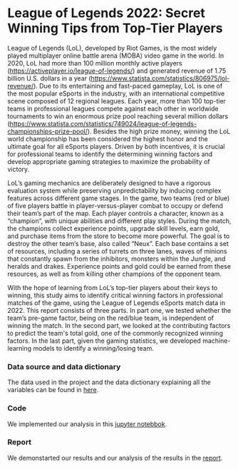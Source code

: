 # League of Legends 2022: Secret Winning Tips from Top-Tier Players 

League of Legends (LoL), developed by Riot Games, is the most widely played multiplayer online battle arena (MOBA) video game in the world. In 2020, LoL had more than 100 million monthly active players (https://activeplayer.io/league-of-legends/) and generated revenue of 1.75 billion U.S. dollars in a year (https://www.statista.com/statistics/806975/lol-revenue/). Due to its entertaining and fast-paced gameplay, LoL is one of the most popular eSports in the industry, with an international competitive scene composed of 12 regional leagues. Each year, more than 100 top-tier teams in professional leagues compete against each other in worldwide tournaments to win an enormous prize pool reaching several million dollars (https://www.statista.com/statistics/749024/league-of-legends-championships-prize-pool/). Besides the high prize money, winning the LoL world championship has been considered the highest honor and the ultimate goal for all eSports players. Driven by both incentives, it is crucial for professional teams to identify the determining winning factors and develop appropriate gaming strategies to maximize the probability of victory.
	
  LoL’s gaming mechanics are deliberately designed to have a rigorous evaluation system while preserving unpredictability by inducing complex features across different game stages. In the game, two teams (red or blue) of five players battle in player-versus-player combat to occupy or defend their team’s part of the map. Each player controls a character, known as a “champion”, with unique abilities and different play styles. During the match, the champions collect experience points, upgrade skill levels, earn gold, and purchase items from the store to become more powerful. The goal is to destroy the other team’s base, also called “Neux”. Each base contains a set of resources, including a series of turrets on three lanes, waves of minions that constantly spawn from the inhibitors, monsters within the Jungle, and heralds and drakes. Experience points and gold could be earned from these resources, as well as from killing other champions of the opponent team.  
 
 With the hope of learning from LoL’s top-tier players about their keys to winning, this study aims to identify critical winning factors in professional matches of the game, using the League of Legends eSports match data in 2022. This report consists of three parts. In part one, we tested whether the team’s pre-game factor, being on the red/blue team, is independent of winning the match. In the second part, we looked at the contributing factors to predict the team's total gold, one of the commonly recognized winning factors. In the last part, given the gaming statistics, we developed machine-learning models to identify a winning/losing team. 


### Data source and data dictionary
The data used in the project and the data dictionary explaining all the variables can be found in [here](Data). 

### Code
We implemented our analysis in this [jupyter notebbok](analysis.ipynb). 

### Report
We demonstarted our results and our analysis of the results in the [report](Report).

<!---
### Author Contributions
- Data preprocessing: Cindy Luo
- Inference: Bella Zhang
- Prediction: Maisie Cai, Zoe Xiao
- Classification: Bella Zhang, Cindy Luo
-->
